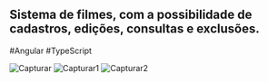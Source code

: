 
## Sistema de filmes, com a possibilidade de cadastros, edições, consultas e exclusões.
#Angular
#TypeScript




![Capturar](https://user-images.githubusercontent.com/81478853/131280145-1bc4bc5b-2e8d-43fa-bf28-102ceae36dc0.PNG)
![Capturar1](https://user-images.githubusercontent.com/81478853/131280150-8df09856-6e98-4138-8fb0-e6cdb9437003.PNG)
![Capturar2](https://user-images.githubusercontent.com/81478853/131280151-2bfc84bf-b023-40b0-8af5-96ad8d19423b.PNG)



